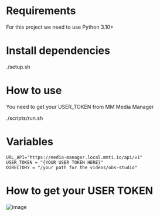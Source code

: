 # Requirements
For this project we need to use Python 3.10+

# Install dependencies
./setup.sh

# How to use

You need to get your USER_TOKEN from MM Media Manager

./scripts/run.sh

# Variables

```
URL_API="https://media-manager.local.mmti.io/api/v1"
USER_TOKEN = "{YOUR USER TOKEN HERE}"
DIRECTORY = "/your path for the videos/obs-studio"
```

# How to get your USER TOKEN

![image](https://github.com/mmtecnologiasjp/mm-send-all-videos-to-mm-video-manager/assets/2640656/36e20df7-c363-4dfb-b79a-37c2d828c02b)
